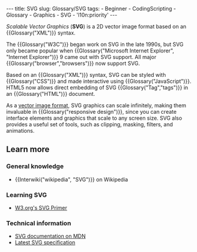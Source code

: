 --- title: SVG slug: Glossary/SVG tags: - Beginner - CodingScripting - Glossary - Graphics - SVG - 'l10n:priority' ---

_Scalable Vector Graphics_ (**SVG**) is a 2D vector image format based on an {{Glossary("XML")}} syntax.

The {{Glossary("W3C")}} began work on SVG in the late 1990s, but SVG only became popular when {{Glossary("Microsoft Internet Explorer", "Internet Explorer")}} 9 came out with SVG support. All major {{Glossary("browser","browsers")}} now support SVG.

Based on an {{Glossary("XML")}} syntax, SVG can be styled with {{Glossary("CSS")}} and made interactive using {{Glossary("JavaScript")}}. HTML5 now allows direct embedding of SVG {{Glossary("Tag","tags")}} in an {{Glossary("HTML")}} document.

As a [vector image format](https://en.wikipedia.org/wiki/Vector_graphics), SVG graphics can scale infinitely, making them invaluable in {{Glossary("responsive design")}}, since you can create interface elements and graphics that scale to any screen size. SVG also provides a useful set of tools, such as clipping, masking, filters, and animations.

## Learn more

### General knowledge

- {{Interwiki("wikipedia", "SVG")}} on Wikipedia

### Learning SVG

- [W3.org's SVG Primer](https://www.w3.org/Graphics/SVG/IG/resources/svgprimer.html)

### Technical information

- [SVG documentation on MDN](/en-US/docs/Web/SVG)
- [Latest SVG specification](https://www.w3.org/TR/SVG/)
